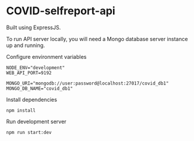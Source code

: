 # COVID-selfreport-api

Built using ExpressJS.

To run API server locally, you will need a Mongo database server instance up and running.

Configure environment variables

```
NODE_ENV="development"
WEB_API_PORT=9192

MONGO_URI="mongodb://user:password@localhost:27017/covid_db1"
MONGO_DB_NAME="covid_db1"
```

Install dependencies

```
npm install
```

Run development server

```
npm run start:dev
```
